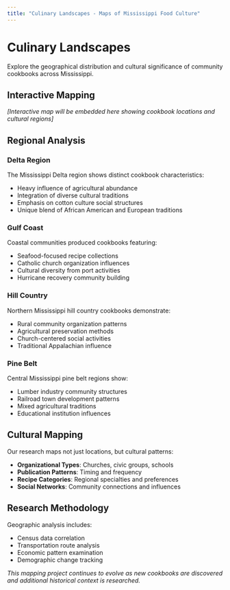 ```yaml
---
title: "Culinary Landscapes - Maps of Mississippi Food Culture"
---
```


# Culinary Landscapes

Explore the geographical distribution and cultural significance of community cookbooks across Mississippi.

## Interactive Mapping

*[Interactive map will be embedded here showing cookbook locations and cultural regions]*

## Regional Analysis

### Delta Region
The Mississippi Delta region shows distinct cookbook characteristics:
- Heavy influence of agricultural abundance
- Integration of diverse cultural traditions
- Emphasis on cotton culture social structures
- Unique blend of African American and European traditions

### Gulf Coast
Coastal communities produced cookbooks featuring:
- Seafood-focused recipe collections
- Catholic church organization influences
- Cultural diversity from port activities
- Hurricane recovery community building

### Hill Country
Northern Mississippi hill country cookbooks demonstrate:
- Rural community organization patterns
- Agricultural preservation methods
- Church-centered social activities
- Traditional Appalachian influence

### Pine Belt
Central Mississippi pine belt regions show:
- Lumber industry community structures
- Railroad town development patterns
- Mixed agricultural traditions
- Educational institution influences

## Cultural Mapping

Our research maps not just locations, but cultural patterns:

- **Organizational Types**: Churches, civic groups, schools
- **Publication Patterns**: Timing and frequency
- **Recipe Categories**: Regional specialties and preferences
- **Social Networks**: Community connections and influences

## Research Methodology

Geographic analysis includes:
- Census data correlation
- Transportation route analysis
- Economic pattern examination
- Demographic change tracking

*This mapping project continues to evolve as new cookbooks are discovered and additional historical context is researched.*

